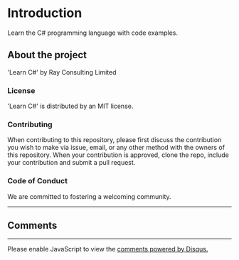 # Introduction
Learn the C# programming language with code examples.

## About the project

'Learn C#' by Ray Consulting Limited

### License
'Learn C#' is distributed by an MIT license.

### Contributing
When contributing to this repository, please first discuss the contribution you wish to make via issue, email, or any other method with the owners of this repository. When your contribution is approved, clone the repo, include your contribution and submit a pull request.

### Code of Conduct
We are committed to fostering a welcoming community.

****
## Comments
****
<div id="disqus_thread"></div>
<script>

var disqus_config = function () {
this.page.url = https://csharp.rclapp.com/;  
this.page.identifier = home; 
};

(function() { // DON'T EDIT BELOW THIS LINE
var d = document, s = d.createElement('script');
s.src = 'https://csharper.disqus.com/embed.js';
s.setAttribute('data-timestamp', +new Date());
(d.head || d.body).appendChild(s);
})();
</script>
<noscript>Please enable JavaScript to view the <a href="https://disqus.com/?ref_noscript">comments powered by Disqus.</a></noscript>
                            
